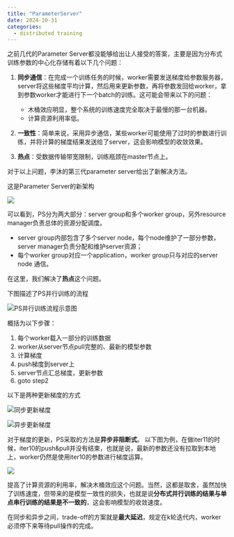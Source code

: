 ```yaml
---
title: "ParameterServer"
date: 2024-10-31
categories: 
  - distributed training
---
```


之前几代的Parameter Server都没能够给出让人接受的答案，主要是因为分布式训练参数的中心化存储有着以下几个问题：

1. **同步通信**：在完成一个训练任务的时候，worker需要发送梯度给参数服务器，server将这些梯度平均计算，然后用来更新参数，再将参数发回给worker，拿到参数worker才能进行下一个batch的训练。这可能会带来以下的问题：
    - 木桶效应明显，整个系统的训练速度完全取决于最慢的那一台机器。
    - 计算资源利用率低。


2. **一致性**：简单来说，采用异步通信，某些worker可能使用了过时的参数进行训练，并将计算的梯度结果发送给了server，这会影响模型的收敛效果。

3. **热点**：受数据传输带宽限制，训练瓶颈在master节点上。

对于以上问题，李沐的第三代parameter server给出了新解决方法。

这是Parameter Server的新架构

![](https://pica.zhimg.com/v2-622874fc4d30a12de71b7678068a97fe_b.webp?consumer=ZHI_MENG)

可以看到，PS分为两大部分：server group和多个worker group，另外resource manager负责总体的资源分配调度。
- server group内部包含了多个server node，每个node维护了一部分参数，server manager负责分配和维护server资源；
- 每个worker group对应一个application，worker group只与对应的server node 通信。

在这里，我们解决了**热点**这个问题。

下图描述了PS并行训练的流程

![PS并行训练流程示意图](https://pic4.zhimg.com/v2-fbde5a01a296542047c5492346391467_b.webp?consumer=ZHI_MENG)

概括为以下步骤：

1. 每个worker载入一部分的训练数据
2. worker从server节点pull完整的、最新的模型参数
3. 计算梯度
4. push梯度到server上
5. server节点汇总梯度，更新参数
6. goto step2

以下是两种更新梯度的方式

![同步更新梯度](https://pic1.zhimg.com/v2-d68b6f8e6d57a7bed9c8fd5e85cca56c_b.gif?consumer=ZHI_MENG)

![异步更新梯度](https://pic4.zhimg.com/v2-75dc0f59d2630e85a79090c1c7cd7dd5_b.gif?consumer=ZHI_MENG)


对于梯度的更新，PS采取的方法是**异步非阻断式**。
以下图为例，在做iter11的时候，iter10的push&pull并没有结束，也就是说，最新的参数还没有拉取到本地上，worker仍然是使用iter10的参数进行梯度运算。

![](https://pic3.zhimg.com/v2-7cd40e19dd7adba7d1d2e9ee26b106fa_b.webp?consumer=ZHI_MENG)

提高了计算资源的利用率，解决木桶效应这个问题。当然，这都是取舍，虽然加快了训练速度，但带来的是模型一致性的损失，也就是说**分布式并行训练的结果与单点串行训练的结果是不一致的**，这会影响模型的收敛速度。

在同步和异步之间，trade-off的方案就是**最大延迟**，规定在k轮迭代内，worker必须停下来等待pull操作的完成。
